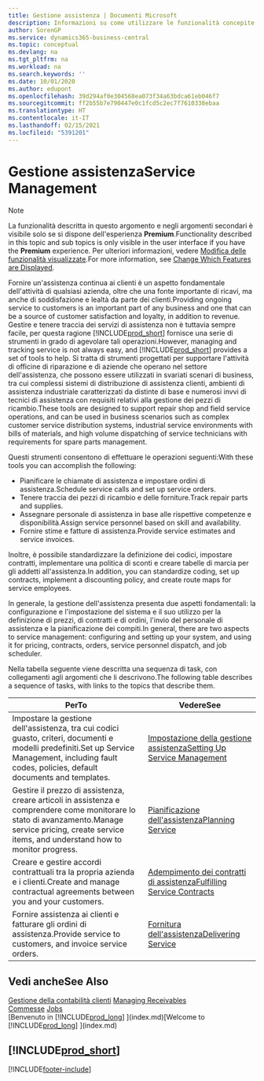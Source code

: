 ```yaml
---
title: Gestione assistenza | Documenti Microsoft
description: Informazioni su come utilizzare le funzionalità concepite per supportare l'attività di officine di riparazione e le operazioni di assistenza su campo.
author: SorenGP
ms.service: dynamics365-business-central
ms.topic: conceptual
ms.devlang: na
ms.tgt_pltfrm: na
ms.workload: na
ms.search.keywords: ''
ms.date: 10/01/2020
ms.author: edupont
ms.openlocfilehash: 39d294af0e304568ea073f34a63bdca61eb046f7
ms.sourcegitcommit: ff2b55b7e790447e0c1fcd5c2ec7f7610338ebaa
ms.translationtype: HT
ms.contentlocale: it-IT
ms.lasthandoff: 02/15/2021
ms.locfileid: "5391201"
---
```

# <a name="service-management"></a><span data-ttu-id="f91df-103">Gestione assistenza</span><span class="sxs-lookup"><span data-stu-id="f91df-103">Service Management</span></span>
> [!NOTE]
> <span data-ttu-id="f91df-104">La funzionalità descritta in questo argomento e negli argomenti secondari è visibile solo se si dispone dell'esperienza **Premium**.</span><span class="sxs-lookup"><span data-stu-id="f91df-104">Functionality described in this topic and sub topics is only visible in the user interface if you have the **Premium** experience.</span></span> <span data-ttu-id="f91df-105">Per ulteriori informazioni, vedere [Modifica delle funzionalità visualizzate](ui-experiences.md).</span><span class="sxs-lookup"><span data-stu-id="f91df-105">For more information, see [Change Which Features are Displayed](ui-experiences.md).</span></span>

<span data-ttu-id="f91df-106">Fornire un'assistenza continua ai clienti è un aspetto fondamentale dell'attività di qualsiasi azienda, oltre che una fonte importante di ricavi, ma anche di soddisfazione e lealtà da parte dei clienti.</span><span class="sxs-lookup"><span data-stu-id="f91df-106">Providing ongoing service to customers is an important part of any business and one that can be a source of customer satisfaction and loyalty, in addition to revenue.</span></span> <span data-ttu-id="f91df-107">Gestire e tenere traccia dei servizi di assistenza non è tuttavia sempre facile, per questa ragione [!INCLUDE[prod_short](includes/prod_short.md)] fornisce una serie di strumenti in grado di agevolare tali operazioni.</span><span class="sxs-lookup"><span data-stu-id="f91df-107">However, managing and tracking service is not always easy, and [!INCLUDE[prod_short](includes/prod_short.md)] provides a set of tools to help.</span></span> <span data-ttu-id="f91df-108">Si tratta di strumenti progettati per supportare l'attività di officine di riparazione e di aziende che operano nel settore dell'assistenza, che possono essere utilizzati in svariati scenari di business, tra cui complessi sistemi di distribuzione di assistenza clienti, ambienti di assistenza industriale caratterizzati da distinte di base e numerosi invvi di tecnici di assistenza con requisiti relativi alla gestione dei pezzi di ricambio.</span><span class="sxs-lookup"><span data-stu-id="f91df-108">These tools are designed to support repair shop and field service operations, and can be used in business scenarios such as complex customer service distribution systems, industrial service environments with bills of materials, and high volume dispatching of service technicians with requirements for spare parts management.</span></span>  

 <span data-ttu-id="f91df-109">Questi strumenti consentono di effettuare le operazioni seguenti:</span><span class="sxs-lookup"><span data-stu-id="f91df-109">With these tools you can accomplish the following:</span></span>  

* <span data-ttu-id="f91df-110">Pianificare le chiamate di assistenza e impostare ordini di assistenza.</span><span class="sxs-lookup"><span data-stu-id="f91df-110">Schedule service calls and set up service orders.</span></span>  
* <span data-ttu-id="f91df-111">Tenere traccia dei pezzi di ricambio e delle forniture.</span><span class="sxs-lookup"><span data-stu-id="f91df-111">Track repair parts and supplies.</span></span>  
* <span data-ttu-id="f91df-112">Assegnare personale di assistenza in base alle rispettive competenze e disponibilità.</span><span class="sxs-lookup"><span data-stu-id="f91df-112">Assign service personnel based on skill and availability.</span></span>  
* <span data-ttu-id="f91df-113">Fornire stime e fatture di assistenza.</span><span class="sxs-lookup"><span data-stu-id="f91df-113">Provide service estimates and service invoices.</span></span>  

<span data-ttu-id="f91df-114">Inoltre, è possibile standardizzare la definizione dei codici, impostare contratti, implementare una politica di sconti e creare tabelle di marcia per gli addetti all'assistenza.</span><span class="sxs-lookup"><span data-stu-id="f91df-114">In addition, you can standardize coding, set up contracts, implement a discounting policy, and create route maps for service employees.</span></span>  

<span data-ttu-id="f91df-115">In generale, la gestione dell'assistenza presenta due aspetti fondamentali: la configurazione e l'impostazione del sistema e il suo utilizzo per la definizione di prezzi, di contratti e di ordini, l'invio del personale di assistenza e la pianificazione dei compiti.</span><span class="sxs-lookup"><span data-stu-id="f91df-115">In general, there are two aspects to service management: configuring and setting up your system, and using it for pricing, contracts, orders, service personnel dispatch, and job scheduler.</span></span>  

<span data-ttu-id="f91df-116">Nella tabella seguente viene descritta una sequenza di task, con collegamenti agli argomenti che li descrivono.</span><span class="sxs-lookup"><span data-stu-id="f91df-116">The following table describes a sequence of tasks, with links to the topics that describe them.</span></span>   

|<span data-ttu-id="f91df-117">**Per**</span><span class="sxs-lookup"><span data-stu-id="f91df-117">**To**</span></span>|<span data-ttu-id="f91df-118">**Vedere**</span><span class="sxs-lookup"><span data-stu-id="f91df-118">**See**</span></span>|  
|------------|-------------|  
|<span data-ttu-id="f91df-119">Impostare la gestione dell'assistenza, tra cui codici guasto, criteri, documenti e modelli predefiniti.</span><span class="sxs-lookup"><span data-stu-id="f91df-119">Set up Service Management, including fault codes, policies, default documents and templates.</span></span>|[<span data-ttu-id="f91df-120">Impostazione della gestione assistenza</span><span class="sxs-lookup"><span data-stu-id="f91df-120">Setting Up Service Management</span></span>](service-setup-service.md)|  
|<span data-ttu-id="f91df-121">Gestire il prezzo di assistenza, creare articoli in assistenza e comprendere come monitorare lo stato di avanzamento.</span><span class="sxs-lookup"><span data-stu-id="f91df-121">Manage service pricing, create service items, and understand how to monitor progress.</span></span>|[<span data-ttu-id="f91df-122">Pianificazione dell'assistenza</span><span class="sxs-lookup"><span data-stu-id="f91df-122">Planning Service</span></span>](service-plan-service.md)|  
|<span data-ttu-id="f91df-123">Creare e gestire accordi contrattuali tra la propria azienda e i clienti.</span><span class="sxs-lookup"><span data-stu-id="f91df-123">Create and manage contractual agreements between you and your customers.</span></span>|[<span data-ttu-id="f91df-124">Adempimento dei contratti di assistenza</span><span class="sxs-lookup"><span data-stu-id="f91df-124">Fulfilling Service Contracts</span></span>](service-fulfill-service-contracts.md)|  
|<span data-ttu-id="f91df-125">Fornire assistenza ai clienti e fatturare gli ordini di assistenza.</span><span class="sxs-lookup"><span data-stu-id="f91df-125">Provide service to customers, and invoice service orders.</span></span>|[<span data-ttu-id="f91df-126">Fornitura dell'assistenza</span><span class="sxs-lookup"><span data-stu-id="f91df-126">Delivering Service</span></span>](service-deliver-service.md)|  

## <a name="see-also"></a><span data-ttu-id="f91df-127">Vedi anche</span><span class="sxs-lookup"><span data-stu-id="f91df-127">See Also</span></span>  
<span data-ttu-id="f91df-128">[Gestione della contabilità clienti](receivables-manage-receivables.md) </span><span class="sxs-lookup"><span data-stu-id="f91df-128">[Managing Receivables](receivables-manage-receivables.md) </span></span>  
<span data-ttu-id="f91df-129">[Commesse](projects-how-create-jobs.md) </span><span class="sxs-lookup"><span data-stu-id="f91df-129">[Jobs](projects-how-create-jobs.md) </span></span>  
<span data-ttu-id="f91df-130">[Benvenuto in [!INCLUDE[prod_long](includes/prod_long.md)] ](index.md)</span><span class="sxs-lookup"><span data-stu-id="f91df-130">[Welcome to [!INCLUDE[prod_long](includes/prod_long.md)] ](index.md)</span></span>

## [!INCLUDE[prod_short](includes/free_trial_md.md)]  


[!INCLUDE[footer-include](includes/footer-banner.md)]